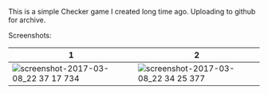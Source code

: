 This is a simple Checker game I created long time ago. Uploading to github for archive.

Screenshots:

1 | 2
--- | ---
![screenshot-2017-03-08_22 37 17 734](https://cloud.githubusercontent.com/assets/1740687/23734873/e2c41c78-044f-11e7-92b7-a396f493a491.png) | ![screenshot-2017-03-08_22 34 25 377](https://cloud.githubusercontent.com/assets/1740687/23734842/ae6e3d32-044f-11e7-94f0-920f78beb421.png)
